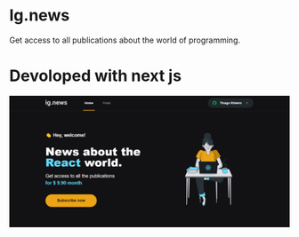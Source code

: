 # Ig.news

Get access to all publications about the world of programming.

# Devoloped with next js

![alt imagem da aplicação](https://github.com/euthribeiro/ig-news/blob/master/public/exemple.PNG?raw=true)
